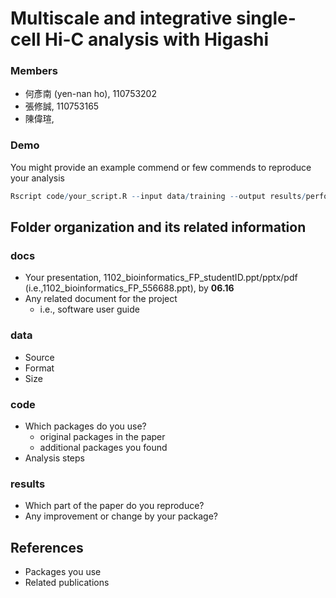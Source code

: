 # Multiscale and integrative single-cell Hi-C analysis with Higashi
### Members
* 何彥南 (yen-nan ho), 110753202
* 張修誠,	110753165
* 陳偉瑄, 

### Demo 
You might provide an example commend or few commends to reproduce your analysis
```R
Rscript code/your_script.R --input data/training --output results/performance.tsv
```

## Folder organization and its related information

### docs
* Your presentation, 1102_bioinformatics_FP_studentID.ppt/pptx/pdf (i.e.,1102_bioinformatics_FP_556688.ppt), by **06.16**
* Any related document for the project
  * i.e., software user guide

### data
* Source
* Format
* Size

### code
* Which packages do you use? 
  * original packages in the paper
  * additional packages you found
* Analysis steps

### results
* Which part of the paper do you reproduce?
* Any improvement or change by your package?

## References
* Packages you use
* Related publications

